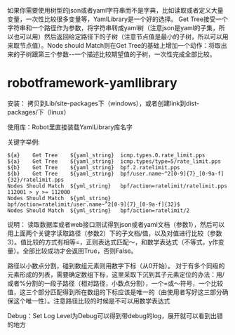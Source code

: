 如果你需要使用树型的json或者yaml字符串而不是字典，比如读取或者定义大量变量，一次性比较很多变量等，YamlLibrary是一个好的选择。 Get Tree接受一个字符串和一个路径作为参数，将字符串转成yaml树（注意json是yaml的子集，所以也可以用）然后返回给定路径下的子树（注意节点值是最小的子树，所以可以用来取节点值）。Node should Match则在Get Tree的基础上增加一个动作：将取出来的子树跟第三个参数--一个描述比较期望值的子树，一次性完成全部比较。

# robotframework-yamllibrary
安装：
拷贝到Lib/site-packages下（windows），或者创建link到dist-packages/下（linux）

使用库：Robot里直接装载YamlLibrary库名字

关键字举例:
```robotframework
${a}	Get Tree	${yaml_string}	icmp.types.0.rate_limit.pps
${a}	Get Tree	${yaml_string}	icmp.types/type=5/rate_limit.pps
${b}	Get Tree	${yaml_string}	bpf.2.ratelimit.pps
${b}	Get Tree	${yaml_string}	bpf/user.name~^2[0-9]{7}_[0-9a-f]{32}/ratelimit.pps
Nodes Should Match	${yml_string}	bpf/action=ratelimit/ratelimit.pps	112001 > y >= 112000
Nodes Should Match	${yml_string}	bpf/action=ratelimit/user.name~^2[0-9]{7}_[0-9a-f]{32}$
Nodes Should Match	${yml_string}	bpf/action=ratelimit/2
```

说明：
读取数据库或者web接口测试得到json或者yaml文档（参数1），然后可以用上面两个关键字读取路径（参数2）下的子文档/值，以及对值进行比较（参数3）。值比较的方式有相等=，正则表达式匹配～，和数学表达式（不等式，y作变量）。全部比较成功才会返回True，否则False。

路径以小数点分割，碰到数组元素则用数字下标（从0开始）。
对于有多个同级的元素形成的列表，需要确定数组下标，这里采取下沉到其子元素定位的办法：用/或者%分割的一段子路径（相对路径，小数点分割），一个=或～符号，一个比较值，这三个部分匹配得到所在数组的下标应该是唯一的（由使用者写好这三部分确保这个唯一性）。注意路径比较的时候是不可以用数学表达式

Debug：Set Log Level为Debug可以得到带debug的log，展开就可以看到出错的地方

